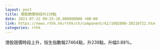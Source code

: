 ```yaml
---
layout: post
title: 港股競價時段升239點
date: 2021-07-22 09:25:26.000000000 +08:00
link: https://news.rthk.hk/rthk/ch/component/k2/1602000-20210722.htm
categories: rthk
---
```


港股競價時段上升，恒生指數報27464點，升239點，升幅0.88%。
